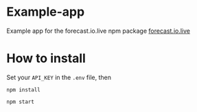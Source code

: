# Example-app
Example app for the forecast.io.live npm package [forecast.io.live](https://www.npmjs.com/package/forecast.io.live)

# How to install 

Set your `API_KEY` in the `.env` file, then 

    npm install

    npm start
    

